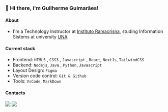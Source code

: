 ### 👋 Hi there, i'm Guilherme Guimarães!

#### About
- I'm a Technology Instructor at [Instituto Ramacrisna](https://ramacrisna.org.br/), studing Information Sistems at university [UNA](https://www.una.br/)

#### Current stack
- Frontend: `HTML5` , `CSS3` , `Javascript` , `React`, `NextJs`, `TailwindCSS`
- Backend: `Nodejs`, `Java` , `Python`, `Javascript`
- Layout Design: `Figma`
- Version code control: `Git & Github`
- Tools: `VsCode`, `MarkDown`

#### Contacts
<div> 
  <a href = "mailto:guilhermeguimaraesnas@gmail.com"><img src="https://img.shields.io/badge/-Gmail-%23333?style=for-the-badge&logo=gmail&logoColor=white" target="_blank"></a>
  <a href="https://www.linkedin.com/in/guilherme-guimar%C3%A3es-4551501b3/" target="_blank"><img src="https://img.shields.io/badge/-LinkedIn-%230077B5?style=for-the-badge&logo=linkedin&logoColor=white" target="_blank"></a> 
 </div>


<!---
GuilhermeGuimaraesN/GuilhermeGuimaraesN is a ✨ special ✨ repository because its `README.md` (this file) appears on your GitHub profile.
You can click the Preview link to take a look at your changes.
--->
